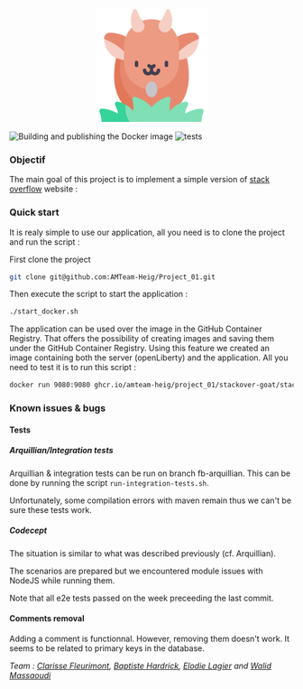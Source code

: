 <p align="center">
  <img width="200" height="200" src=src/main/webapp/assets/img/goat.png>
</p> 

![Building and publishing the Docker image](https://github.com/AMTeam-Heig/Project_01/workflows/Building%20and%20publishing%20the%20Docker%20image/badge.svg) ![tests](https://github.com/AMTeam-Heig/Project_01/workflows/tests/badge.svg)

 
### Objectif
The main goal of this project is to implement a simple version of [stack overflow](https://stackoverflow.com/) website :

### Quick start

It is realy simple to use our application, all you need is to clone the project and run the script :

First clone the project 
```bash
git clone git@github.com:AMTeam-Heig/Project_01.git
```
Then execute  the script to start the application :
```bash
./start_docker.sh
```

The application can be used over the image in the GitHub Container Registry. That offers the possibility of creating images and saving them under the GitHub Container Registry. Using this feature we created an image containing both the server (openLiberty) and the application.
All you need to test it is to run this script : 
 ```bash
docker run 9080:9080 ghcr.io/amteam-heig/project_01/stackover-goat/stackovergoat:latest
 ```
 
 ### Known issues & bugs
 
 #### Tests
 
 ##### Arquillian/Integration tests
 
 Arquillian & integration tests can be run on branch fb-arquillian. This can be done by running the script ```run-integration-tests.sh```.
 
 Unfortunately, some compilation errors with maven remain thus we can't be sure these tests work.
 
 ##### Codecept
 
 The situation is similar to what was described previously (cf. Arquillian). 
 
 The scenarios are prepared but we encountered module issues with NodeJS while running them.
 
 Note that all e2e tests passed on the week preceeding the last commit.
 
 #### Comments removal
 
 Adding a comment is functionnal. However, removing them doesn't work. It seems to be related to primary keys in the database.
 

_Team : [Clarisse Fleurimont](https://github.com/Stellucidam), [Baptiste Hardrick](https://github.com/batach31), [Elodie Lagier](https://github.com/CosmicElodie) and [Walid Massaoudi](https://github.com/ChickenLivesMatter)_
